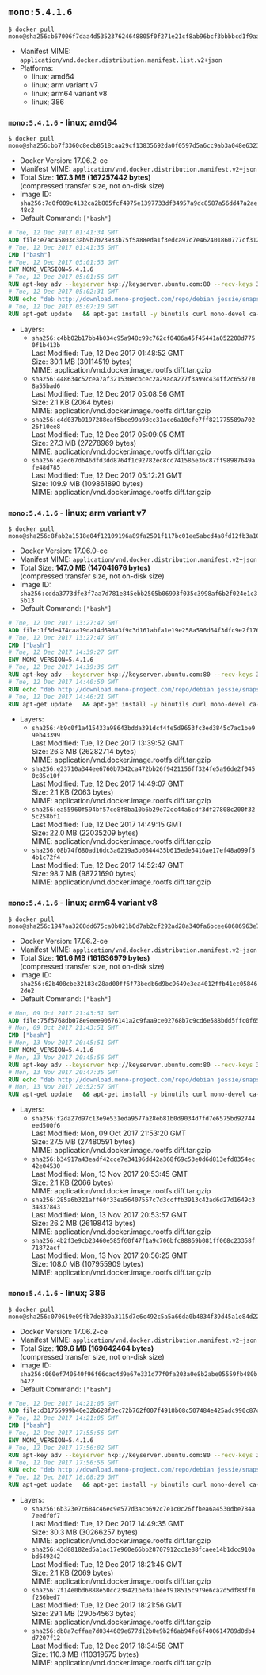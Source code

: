## `mono:5.4.1.6`

```console
$ docker pull mono@sha256:b67006f7daa4d535237624648805f0f271e21cf8ab96bcf3bbbbcd1f9aa473e0
```

-	Manifest MIME: `application/vnd.docker.distribution.manifest.list.v2+json`
-	Platforms:
	-	linux; amd64
	-	linux; arm variant v7
	-	linux; arm64 variant v8
	-	linux; 386

### `mono:5.4.1.6` - linux; amd64

```console
$ docker pull mono@sha256:bb7f3360c8ecb8518caa29cf13835692da0f0597d5a6cc9ab3a048e6323fc9cf
```

-	Docker Version: 17.06.2-ce
-	Manifest MIME: `application/vnd.docker.distribution.manifest.v2+json`
-	Total Size: **167.3 MB (167257442 bytes)**  
	(compressed transfer size, not on-disk size)
-	Image ID: `sha256:7d0f009c4132ca2b805fcf4975e1397733df34957a9dc8587a56dd47a2ae48c2`
-	Default Command: `["bash"]`

```dockerfile
# Tue, 12 Dec 2017 01:41:34 GMT
ADD file:e7ac45803c3ab9b7023933b75f5a88eda1f3edca97c7e462401860777cf312f7 in / 
# Tue, 12 Dec 2017 01:41:35 GMT
CMD ["bash"]
# Tue, 12 Dec 2017 05:01:53 GMT
ENV MONO_VERSION=5.4.1.6
# Tue, 12 Dec 2017 05:01:56 GMT
RUN apt-key adv --keyserver hkp://keyserver.ubuntu.com:80 --recv-keys 3FA7E0328081BFF6A14DA29AA6A19B38D3D831EF
# Tue, 12 Dec 2017 05:02:31 GMT
RUN echo "deb http://download.mono-project.com/repo/debian jessie/snapshots/$MONO_VERSION main" > /etc/apt/sources.list.d/mono-official.list   && apt-get update   && apt-get install -y mono-runtime   && rm -rf /var/lib/apt/lists/* /tmp/*
# Tue, 12 Dec 2017 05:07:10 GMT
RUN apt-get update   && apt-get install -y binutils curl mono-devel ca-certificates-mono fsharp mono-vbnc nuget referenceassemblies-pcl   && rm -rf /var/lib/apt/lists/* /tmp/*
```

-	Layers:
	-	`sha256:c4bb02b17bb4b034c95a948c99c762cf0486a45f45441a052208d7750f1b413b`  
		Last Modified: Tue, 12 Dec 2017 01:48:52 GMT  
		Size: 30.1 MB (30114519 bytes)  
		MIME: application/vnd.docker.image.rootfs.diff.tar.gzip
	-	`sha256:448634c52cea7af321530ecbcec2a29aca277f3a99c434ff2c6537708a55bad6`  
		Last Modified: Tue, 12 Dec 2017 05:08:56 GMT  
		Size: 2.1 KB (2064 bytes)  
		MIME: application/vnd.docker.image.rootfs.diff.tar.gzip
	-	`sha256:c4d037b9197288eaf5bce99a98cc31acc6a10cfe7ff821775589a70226f10ee8`  
		Last Modified: Tue, 12 Dec 2017 05:09:05 GMT  
		Size: 27.3 MB (27278969 bytes)  
		MIME: application/vnd.docker.image.rootfs.diff.tar.gzip
	-	`sha256:e2ec67d646dfd3dd8764f1c92782ec8cc741586e36c87ff98987649afe48d785`  
		Last Modified: Tue, 12 Dec 2017 05:12:21 GMT  
		Size: 109.9 MB (109861890 bytes)  
		MIME: application/vnd.docker.image.rootfs.diff.tar.gzip

### `mono:5.4.1.6` - linux; arm variant v7

```console
$ docker pull mono@sha256:8fab2a1518e04f12109196a89fa2591f117bc01ee5abcd4a8fd12fb3a109e66a
```

-	Docker Version: 17.06.0-ce
-	Manifest MIME: `application/vnd.docker.distribution.manifest.v2+json`
-	Total Size: **147.0 MB (147041676 bytes)**  
	(compressed transfer size, not on-disk size)
-	Image ID: `sha256:cdda3773dfe3f7aa7d781e845ebb2505b06993f035c3998af6b2f024e1c35b13`
-	Default Command: `["bash"]`

```dockerfile
# Tue, 12 Dec 2017 13:27:47 GMT
ADD file:1f5de474caa19da14d698a3f9c3d161abfa1e19e258a596d64f3dfc9e2f17686 in / 
# Tue, 12 Dec 2017 13:27:47 GMT
CMD ["bash"]
# Tue, 12 Dec 2017 14:39:27 GMT
ENV MONO_VERSION=5.4.1.6
# Tue, 12 Dec 2017 14:39:36 GMT
RUN apt-key adv --keyserver hkp://keyserver.ubuntu.com:80 --recv-keys 3FA7E0328081BFF6A14DA29AA6A19B38D3D831EF
# Tue, 12 Dec 2017 14:40:50 GMT
RUN echo "deb http://download.mono-project.com/repo/debian jessie/snapshots/$MONO_VERSION main" > /etc/apt/sources.list.d/mono-official.list   && apt-get update   && apt-get install -y mono-runtime   && rm -rf /var/lib/apt/lists/* /tmp/*
# Tue, 12 Dec 2017 14:46:21 GMT
RUN apt-get update   && apt-get install -y binutils curl mono-devel ca-certificates-mono fsharp mono-vbnc nuget referenceassemblies-pcl   && rm -rf /var/lib/apt/lists/* /tmp/*
```

-	Layers:
	-	`sha256:4b9c0f1a415433a98643bdda391dcf4fe5d9653fc3ed3845c7ac1be99eb43399`  
		Last Modified: Tue, 12 Dec 2017 13:39:52 GMT  
		Size: 26.3 MB (26282714 bytes)  
		MIME: application/vnd.docker.image.rootfs.diff.tar.gzip
	-	`sha256:e23710a344ee6760b7342ca472bb26f9421156ff324fe5a96de2f0450c85c10f`  
		Last Modified: Tue, 12 Dec 2017 14:49:07 GMT  
		Size: 2.1 KB (2063 bytes)  
		MIME: application/vnd.docker.image.rootfs.diff.tar.gzip
	-	`sha256:ea55960f594bf57ce8f8ba10b6b29e72cc44a6cdf3df27808c200f325c258bf1`  
		Last Modified: Tue, 12 Dec 2017 14:49:15 GMT  
		Size: 22.0 MB (22035209 bytes)  
		MIME: application/vnd.docker.image.rootfs.diff.tar.gzip
	-	`sha256:08b74f680ad16dc3a0219a3b0844435b615ede5416ae17ef48a099f54b1c72f4`  
		Last Modified: Tue, 12 Dec 2017 14:52:47 GMT  
		Size: 98.7 MB (98721690 bytes)  
		MIME: application/vnd.docker.image.rootfs.diff.tar.gzip

### `mono:5.4.1.6` - linux; arm64 variant v8

```console
$ docker pull mono@sha256:1947aa3208dd675ca0b021b0d7ab2cf292ad28a340fa6bcee68686963e754b44
```

-	Docker Version: 17.06.2-ce
-	Manifest MIME: `application/vnd.docker.distribution.manifest.v2+json`
-	Total Size: **161.6 MB (161636979 bytes)**  
	(compressed transfer size, not on-disk size)
-	Image ID: `sha256:62b408cbe32183c28ad00ff6f73bedb6d9bc9649e3ea4012ffb41ec058462de2`
-	Default Command: `["bash"]`

```dockerfile
# Mon, 09 Oct 2017 21:43:51 GMT
ADD file:75f5768db078e9eee90676141a2c9faa9ce02768b7c9cd6e588bdd5ffc0f65e3 in / 
# Mon, 09 Oct 2017 21:43:51 GMT
CMD ["bash"]
# Mon, 13 Nov 2017 20:45:51 GMT
ENV MONO_VERSION=5.4.1.6
# Mon, 13 Nov 2017 20:45:56 GMT
RUN apt-key adv --keyserver hkp://keyserver.ubuntu.com:80 --recv-keys 3FA7E0328081BFF6A14DA29AA6A19B38D3D831EF
# Mon, 13 Nov 2017 20:47:35 GMT
RUN echo "deb http://download.mono-project.com/repo/debian jessie/snapshots/$MONO_VERSION main" > /etc/apt/sources.list.d/mono-official.list   && apt-get update   && apt-get install -y mono-runtime   && rm -rf /var/lib/apt/lists/* /tmp/*
# Mon, 13 Nov 2017 20:52:57 GMT
RUN apt-get update   && apt-get install -y binutils curl mono-devel ca-certificates-mono fsharp mono-vbnc nuget referenceassemblies-pcl   && rm -rf /var/lib/apt/lists/* /tmp/*
```

-	Layers:
	-	`sha256:f2da27d97c13e9e531eda9577a28eb81b0d9034d7fd7e6575bd92744eed500f6`  
		Last Modified: Mon, 09 Oct 2017 21:53:20 GMT  
		Size: 27.5 MB (27480591 bytes)  
		MIME: application/vnd.docker.image.rootfs.diff.tar.gzip
	-	`sha256:b34917a43eadf42cce7e34196dd42a368f69c53e0d6d813efd8354ec42e04530`  
		Last Modified: Mon, 13 Nov 2017 20:53:45 GMT  
		Size: 2.1 KB (2066 bytes)  
		MIME: application/vnd.docker.image.rootfs.diff.tar.gzip
	-	`sha256:285a6b321aff60f33ea56407557c7d3ccffb3913c42ad6d27d1649c334837843`  
		Last Modified: Mon, 13 Nov 2017 20:53:57 GMT  
		Size: 26.2 MB (26198413 bytes)  
		MIME: application/vnd.docker.image.rootfs.diff.tar.gzip
	-	`sha256:4b2f3e9cb23460e585f60f47f1a9c706bfc88869b081ff068c23358f71872acf`  
		Last Modified: Mon, 13 Nov 2017 20:56:25 GMT  
		Size: 108.0 MB (107955909 bytes)  
		MIME: application/vnd.docker.image.rootfs.diff.tar.gzip

### `mono:5.4.1.6` - linux; 386

```console
$ docker pull mono@sha256:070619e09fb7de389a3115d7e6c492c5a5a66da0b4834f39d45a1e84d22c0791
```

-	Docker Version: 17.06.2-ce
-	Manifest MIME: `application/vnd.docker.distribution.manifest.v2+json`
-	Total Size: **169.6 MB (169642464 bytes)**  
	(compressed transfer size, not on-disk size)
-	Image ID: `sha256:060ef740540f96f66cac4d9e67e331d77f0fa203a0e8b2abe05559fb480bb422`
-	Default Command: `["bash"]`

```dockerfile
# Tue, 12 Dec 2017 14:21:05 GMT
ADD file:d31765999b40e32b628f3ec72b762f007f4918b08c507484e425adc990c87c26 in / 
# Tue, 12 Dec 2017 14:21:05 GMT
CMD ["bash"]
# Tue, 12 Dec 2017 17:55:56 GMT
ENV MONO_VERSION=5.4.1.6
# Tue, 12 Dec 2017 17:56:02 GMT
RUN apt-key adv --keyserver hkp://keyserver.ubuntu.com:80 --recv-keys 3FA7E0328081BFF6A14DA29AA6A19B38D3D831EF
# Tue, 12 Dec 2017 17:56:56 GMT
RUN echo "deb http://download.mono-project.com/repo/debian jessie/snapshots/$MONO_VERSION main" > /etc/apt/sources.list.d/mono-official.list   && apt-get update   && apt-get install -y mono-runtime   && rm -rf /var/lib/apt/lists/* /tmp/*
# Tue, 12 Dec 2017 18:08:20 GMT
RUN apt-get update   && apt-get install -y binutils curl mono-devel ca-certificates-mono fsharp mono-vbnc nuget referenceassemblies-pcl   && rm -rf /var/lib/apt/lists/* /tmp/*
```

-	Layers:
	-	`sha256:6b323e7c684c46ec9e577d3acb692c7e1c0c26ffbea6a4530dbe784a7eedf0f7`  
		Last Modified: Tue, 12 Dec 2017 14:49:35 GMT  
		Size: 30.3 MB (30266257 bytes)  
		MIME: application/vnd.docker.image.rootfs.diff.tar.gzip
	-	`sha256:43d88182ed5a1ac17e960e66bb28707912cc1e88fcaee14b1dcc910abd649242`  
		Last Modified: Tue, 12 Dec 2017 18:21:45 GMT  
		Size: 2.1 KB (2069 bytes)  
		MIME: application/vnd.docker.image.rootfs.diff.tar.gzip
	-	`sha256:7f14e0bd6888e50cc238421beda1beef918515c979e6ca2d5df83ff0f256bed7`  
		Last Modified: Tue, 12 Dec 2017 18:21:56 GMT  
		Size: 29.1 MB (29054563 bytes)  
		MIME: application/vnd.docker.image.rootfs.diff.tar.gzip
	-	`sha256:db8a7cffae7d0344689e677d12b0e9b2f6ab94fe6f400614789d0db4d7207f12`  
		Last Modified: Tue, 12 Dec 2017 18:34:58 GMT  
		Size: 110.3 MB (110319575 bytes)  
		MIME: application/vnd.docker.image.rootfs.diff.tar.gzip
